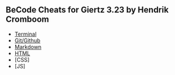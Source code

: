 ## BeCode Cheats for Giertz 3.23 by Hendrik Cromboom

* [Terminal](https://github.com/HendrikCromboom/gulag-cheats/blob/master/terminal.md)
* [Git/Github](https://github.com/HendrikCromboom/gulag-cheats/blob/master/git-github.md)
* [Markdown](https://github.com/HendrikCromboom/gulag-cheats/blob/master/markdown.md)
* [HTML](https://github.com/HendrikCromboom/gulag-cheats/blob/master/html.md)
* [CSS]
* [JS]
